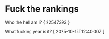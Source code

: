 # Fuck the rankings

Who the hell am I?
{ 22547393 }

What fucking year is it?
[ 2025-10-15T12:40:00Z ]
